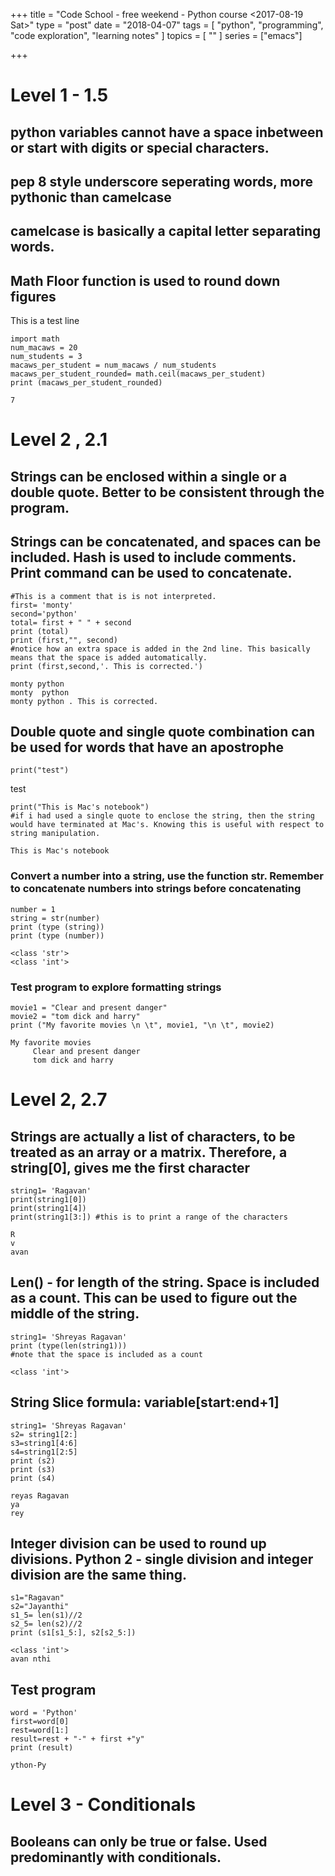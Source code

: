 +++
title = "Code School - free weekend - Python course <2017-08-19 Sat>"
type = "post"
date = "2018-04-07"
tags = [ "python", "programming", "code exploration", "learning notes" ]
topics = [ "" ]
series = ["emacs"]

+++


# Level 1 - 1.5


## python variables cannot have a space inbetween or start with digits or special characters.


## pep 8 style underscore seperating words, more pythonic than camelcase


## camelcase is basically a capital letter separating words.


## Math Floor function is used to round down figures

This is a test line

    import math
    num_macaws = 20
    num_students = 3
    macaws_per_student = num_macaws / num_students
    macaws_per_student_rounded= math.ceil(macaws_per_student) 
    print (macaws_per_student_rounded)

    7


# Level 2 , 2.1


## Strings can be enclosed within a single or a double quote. Better to be consistent through the program.


## Strings can be concatenated, and spaces can be included. Hash is used to include comments. Print command can be used to concatenate.

    #This is a comment that is is not interpreted.
    first= 'monty'
    second='python'
    total= first + " " + second
    print (total)
    print (first,"", second)
    #notice how an extra space is added in the 2nd line. This basically means that the space is added automatically. 
    print (first,second,'. This is corrected.')

    monty python
    monty  python
    monty python . This is corrected.


## Double quote and single quote combination can be used for words that have an apostrophe

    print("test")

test

    print("This is Mac's notebook")
    #if i had used a single quote to enclose the string, then the string would have terminated at Mac's. Knowing this is useful with respect to string manipulation. 

    This is Mac's notebook


### Convert a number into a string, use the function str. Remember to concatenate numbers into strings before concatenating

    number = 1
    string = str(number)
    print (type (string))
    print (type (number))

    <class 'str'>
    <class 'int'>


### Test program to explore formatting strings

    movie1 = "Clear and present danger"
    movie2 = "tom dick and harry"
    print ("My favorite movies \n \t", movie1, "\n \t", movie2)

    My favorite movies 
         Clear and present danger 
         tom dick and harry


# Level 2, 2.7


## Strings are actually a list of characters, to be treated as an array or a matrix. Therefore, a string[0], gives me the first character

    string1= 'Ragavan'
    print(string1[0])
    print(string1[4])
    print(string1[3:]) #this is to print a range of the characters

    R
    v
    avan


## Len() - for length of the string. Space is included as a count. This can be used to figure out the middle of the string.

    string1= 'Shreyas Ragavan'
    print (type(len(string1)))
    #note that the space is included as a count

    <class 'int'>


## String Slice formula: variable[start:end+1]

    string1= 'Shreyas Ragavan'
    s2= string1[2:]
    s3=string1[4:6]
    s4=string1[2:5]
    print (s2)
    print (s3)
    print (s4)

    reyas Ragavan
    ya
    rey


## Integer division can be used to round up divisions. Python 2 - single division and integer division are the same thing.

    s1="Ragavan"
    s2="Jayanthi"
    s1_5= len(s1)//2
    s2_5= len(s2)//2
    print (s1[s1_5:], s2[s2_5:])

    <class 'int'>
    avan nthi


## Test program

    word = 'Python'
    first=word[0]
    rest=word[1:]
    result=rest + "-" + first +"y"
    print (result)

    ython-Py


# Level 3 - Conditionals


## Booleans can only be true or false. Used predominantly with conditionals.

